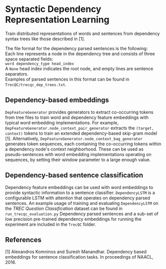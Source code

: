 # Syntactic Dependency Representation Learning

Train distributed representations of words and sentences from dependency syntax
trees like those described in <a id="1">[1]</a>.

The file format for the dependency parsed sentences is the following:\
Each line represents a node in the dependency tree and consists of
three space separated fields:\
`word dependency_type head_index` \
A `None` head index indicates the root node, and empty lines are sentence separators.\
Examples of parsed sentences in this format can be found in `TrecQC/trecqc_dep_trees.txt`.

## Dependency-based embeddings

`DepFeatureGenerator` provides generators to extract co-occurring tokens
from tree files to train word and dependency feature embeddings
with typical word embedding implementations.
For example, `DepFeatureGenerator.node_context_pair_generator`
extracts the `(target, context)` tokens to train an extended dependency-based
skip-gram model <a id="1">[1]</a>.
Alternatively, `DepFeatureGenerator.node_context_bag_generator`
generates token sequences, each containing the co-occurring tokens within
a dependency node's context neighborhood.
These can be used as pseudo-sentences
with word embedding implementations operating on sequences,
by setting their window parameter to a large enough value.

## Dependency-based sentence classification

Dependency feature embeddings can be used with word embeddings to
provide syntactic information to a sentence classifier.
`DependencyLSTM` is a configurable LSTM with attention
that operates on dependency parsed sentences.
An example usage of training and evaluating `DependencyLSTM`
on the *TREC Question Classification* dataset can be found in `run_trecqc_evaluation.py` 
Dependency parsed sentences and a sub-set of low precision pre-trained dependency embeddings
for running the experiment are included in the `TrecQC` folder.

## References
<a id="1">[1]</a>
Alexandros Komninos and Suresh Manandhar. 
Dependency based embeddings for sentence classification tasks.
In proceedings of NAACL, 2016.
